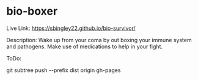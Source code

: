 # bio-boxer

Live Link: https://sbingley22.github.io/bio-survivor/


Description:
Wake up from your coma by out boxing your immune system and pathogens. Make use of medications to help in your fight.


ToDo:



git subtree push --prefix dist origin gh-pages

